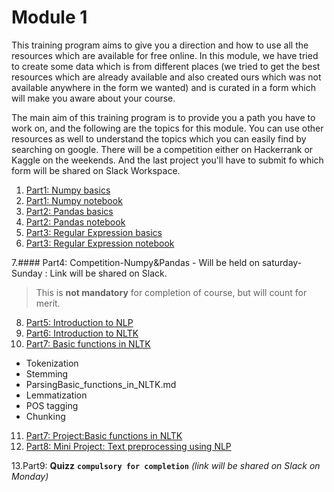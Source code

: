 # Module 1

This training program aims to give you a direction and how to use all the resources which are available for free online. In this module, we have tried to create some data which is from different places (we tried to get the best resources which are already available and also created ours which was not available anywhere in the form we wanted) and is curated in a form which will make you aware about your course.

The main aim of this training program is to provide you a path you have to work on, and the following are the topics for this module. You can use other resources as well to understand the topics which you can easily find by searching on google. There will be a competition either on Hackerrank or Kaggle on the weekends. And the last project you'll have to submit fo which form will be shared on Slack Workspace.

1. [Part1: Numpy basics](Numpy_basics.md)
2. [Part1: Numpy notebook](Numpy_notebook.ipynb)
3. [Part2: Pandas basics](Pandas_notebook.md)
4. [Part2: Pandas notebook](Pandas_notebook.ipynb)
5. [Part3: Regular Expression basics](Regular_Expression_basics.md)
6. [Part3: Regular Expression notebook](Regular_Expression_notebook.ipynb)  

7.#### Part4: Competition-Numpy&Pandas - Will be held on saturday-Sunday : Link will be shared on Slack.  
> This is **not mandatory** for completion of course, but will count for merit. 
     
8. [Part5: Introduction to NLP](Introduction_to_NLP.md)
9. [Part6: Introduction to NLTK](Introduction_to_NLTK.md)
10. [Part7: Basic functions in NLTK](Basic_functions_in_NLTK.md)
   * Tokenization
   * Stemming
   * ParsingBasic_functions_in_NLTK.md
   * Lemmatization
   * POS tagging
   * Chunking
  

11. [Part7: Project:Basic functions in NLTK](Basic_functions_in_NLTK.ipynb)
12. [Part8: Mini Project: Text preprocessing using NLP](Mini_Project.md)

13.Part9: **Quizz** **`compulsory for completion`** *(link will be shared on Slack on Monday)* 

